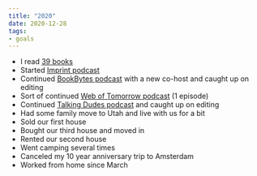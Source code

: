 ```yaml
---
title: "2020"
date: 2020-12-28
tags:
- goals
---
```


- I read [39 books](https://www.goodreads.com/user_challenges/21046547)
- Started [Imprint podcast](https://www.orbit.fm/imprint)
- Continued [BookBytes podcast](https://www.orbit.fm/bookbytes) with a new co-host and caught up on editing
- Sort of continued [Web of Tomorrow podcast](https://www.orbit.fm/weboftomorrow) (1 episode)
- Continued [Talking Dudes podcast](https://www.orbit.fm/talkingdudes) and caught up on editing
- Had some family move to Utah and live with us for a bit
- Sold our first house
- Bought our third house and moved in
- Rented our second house
- Went camping several times
- Canceled my 10 year anniversary trip to Amsterdam
- Worked from home since March
